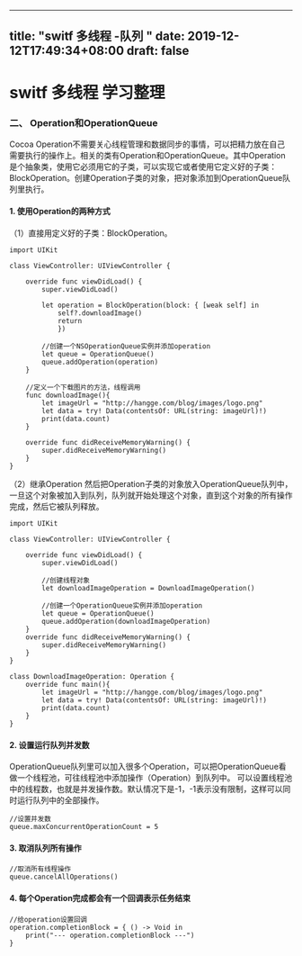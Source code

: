 
---
title: "switf 多线程 -队列 "
date: 2019-12-12T17:49:34+08:00
draft: false
---
#  switf 多线程 学习整理

### 二、 Operation和OperationQueue
Cocoa Operation不需要关心线程管理和数据同步的事情，可以把精力放在自己需要执行的操作上。相关的类有Operation和OperationQueue。其中Operation是个抽象类，使用它必须用它的子类，可以实现它或者使用它定义好的子类：BlockOperation。创建Operation子类的对象，把对象添加到OperationQueue队列里执行。

#### 1. 使用Operation的两种方式
（1）直接用定义好的子类：BlockOperation。

```
import UIKit
 
class ViewController: UIViewController {
     
    override func viewDidLoad() {
        super.viewDidLoad()
         
        let operation = BlockOperation(block: { [weak self] in
            self?.downloadImage()
            return
            })
         
        //创建一个NSOperationQueue实例并添加operation
        let queue = OperationQueue()
        queue.addOperation(operation)
    }
     
    //定义一个下载图片的方法，线程调用
    func downloadImage(){
        let imageUrl = "http://hangge.com/blog/images/logo.png"
        let data = try! Data(contentsOf: URL(string: imageUrl)!)
        print(data.count)
    }
     
    override func didReceiveMemoryWarning() {
        super.didReceiveMemoryWarning()
    }
}
```
（2）继承Operation 
然后把Operation子类的对象放入OperationQueue队列中，一旦这个对象被加入到队列，队列就开始处理这个对象，直到这个对象的所有操作完成，然后它被队列释放。

```
import UIKit
 
class ViewController: UIViewController {
     
    override func viewDidLoad() {
        super.viewDidLoad()
         
        //创建线程对象
        let downloadImageOperation = DownloadImageOperation()
         
        //创建一个OperationQueue实例并添加operation
        let queue = OperationQueue()
        queue.addOperation(downloadImageOperation)
    }
    override func didReceiveMemoryWarning() {
        super.didReceiveMemoryWarning()
    }
}
 
class DownloadImageOperation: Operation {
    override func main(){
        let imageUrl = "http://hangge.com/blog/images/logo.png"
        let data = try! Data(contentsOf: URL(string: imageUrl)!)
        print(data.count)
    }
}
```

#### 2. 设置运行队列并发数 
OperationQueue队列里可以加入很多个Operation，可以把OperationQueue看做一个线程池，可往线程池中添加操作（Operation）到队列中。
可以设置线程池中的线程数，也就是并发操作数。默认情况下是-1，-1表示没有限制，这样可以同时运行队列中的全部操作。
```
//设置并发数
queue.maxConcurrentOperationCount = 5
```
#### 3. 取消队列所有操作
```
//取消所有线程操作
queue.cancelAllOperations()
```
#### 4. 每个Operation完成都会有一个回调表示任务结束
```
//给operation设置回调
operation.completionBlock = { () -> Void in
    print("--- operation.completionBlock ---")
}
```
